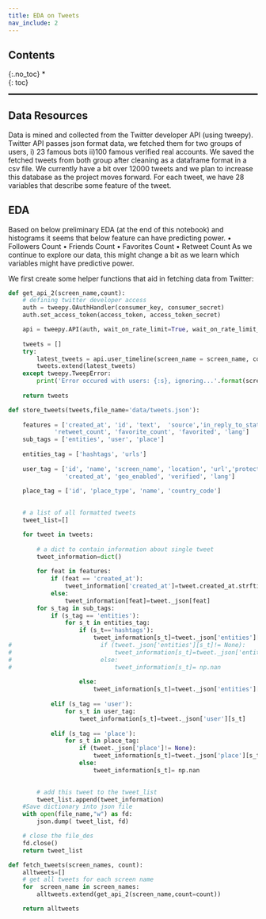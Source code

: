 ```yaml
---
title: EDA on Tweets
nav_include: 2
---
```


## Contents
{:.no_toc}
*  
{: toc}

<hr style="height:2pt">


## Data Resources

Data is mined and collected from the Twitter developer API (using tweepy). Twitter API passes json format data, we fetched them for two groups of users, i) 23 famous bots ii)100 famous verified real accounts. We saved the fetched tweets from both group after cleaning as a dataframe format in a csv file. We currently have a bit over 12000 tweets and we plan to increase this database as the project moves forward. For each tweet, we have 28 variables that describe some feature of the tweet.

## EDA

Based on below preliminary EDA (at the end of this notebook) and histograms it seems that below feature can have predicting power. • Followers Count • Friends Count • Favorites Count • Retweet Count As we continue to explore our data, this might change a bit as we learn which variables might have predictive power.

We first create some helper functions that aid in fetching data from Twitter:

```Python
def get_api_2(screen_name,count):
    # defining twitter developer access
    auth = tweepy.OAuthHandler(consumer_key, consumer_secret)
    auth.set_access_token(access_token, access_token_secret)

    api = tweepy.API(auth, wait_on_rate_limit=True, wait_on_rate_limit_notify=True)
     
    tweets = []
    try:
        latest_tweets = api.user_timeline(screen_name = screen_name, count = count)
        tweets.extend(latest_tweets)
    except tweepy.TweepError:
        print('Error occured with users: {:s}, ignoring...'.format(screen_name))    
    
    return tweets
```

```Python
def store_tweets(tweets,file_name='data/tweets.json'):
    
    features = ['created_at', 'id', 'text',  'source','in_reply_to_status_id',  'geo', 
             'retweet_count', 'favorite_count', 'favorited', 'lang']
    sub_tags = ['entities', 'user', 'place']
    
    entities_tag = ['hashtags', 'urls']
    
    user_tag = ['id', 'name', 'screen_name', 'location', 'url','protected', 'followers_count', 'friends_count',
                'created_at', 'geo_enabled', 'verified', 'lang']
    
    place_tag = ['id', 'place_type', 'name', 'country_code']

    
    # a list of all formatted tweets
    tweet_list=[]

    for tweet in tweets:
 
        # a dict to contain information about single tweet
        tweet_information=dict()
        
        for feat in features:
            if (feat == 'created_at'):
                tweet_information['created_at']=tweet.created_at.strftime("%Y-%m-%d %H:%M:%S")
            else:
                tweet_information[feat]=tweet._json[feat]
        for s_tag in sub_tags:
            if (s_tag == 'entities'):
                for s_t in entities_tag:
                    if (s_t=='hashtags'):
                        tweet_information[s_t]=tweet._json['entities'][s_t]
#                         if (tweet._json['entities'][s_t]!= None):
#                             tweet_information[s_t]=tweet._json['entities'][s_t][0]['text']
#                         else:
#                             tweet_information[s_t]= np.nan
                        
                    else:
                        tweet_information[s_t]=tweet._json['entities'][s_t]
              
            elif (s_tag == 'user'):
                for s_t in user_tag:
                    tweet_information[s_t]=tweet._json['user'][s_t]
            
            elif (s_tag == 'place'):
                for s_t in place_tag:
                    if (tweet._json['place']!= None):
                        tweet_information[s_t]=tweet._json['place'][s_t] 
                    else:
                        tweet_information[s_t]= np.nan
    

        # add this tweet to the tweet_list
        tweet_list.append(tweet_information)
    #Save dictionary into json file
    with open(file_name,"w") as fd:
        json.dump( tweet_list, fd)

    # close the file_des
    fd.close()
    return tweet_list
```

```Python
def fetch_tweets(screen_names, count):
    alltweets=[]
    # get all tweets for each screen name
    for  screen_name in screen_names:
        alltweets.extend(get_api_2(screen_name,count=count))

    return alltweets
```
